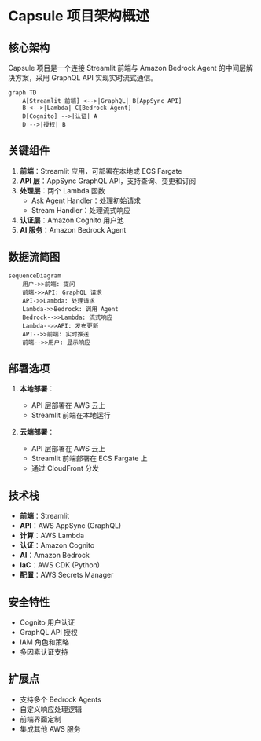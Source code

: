 # Capsule 项目架构概述

## 核心架构

Capsule 项目是一个连接 Streamlit 前端与 Amazon Bedrock Agent 的中间层解决方案，采用 GraphQL API 实现实时流式通信。

```mermaid
graph TD
    A[Streamlit 前端] <-->|GraphQL| B[AppSync API]
    B <-->|Lambda| C[Bedrock Agent]
    D[Cognito] -->|认证| A
    D -->|授权| B
```

## 关键组件

1. **前端**：Streamlit 应用，可部署在本地或 ECS Fargate
2. **API 层**：AppSync GraphQL API，支持查询、变更和订阅
3. **处理层**：两个 Lambda 函数
   - Ask Agent Handler：处理初始请求
   - Stream Handler：处理流式响应
4. **认证层**：Amazon Cognito 用户池
5. **AI 服务**：Amazon Bedrock Agent

## 数据流简图

```mermaid
sequenceDiagram
    用户->>前端: 提问
    前端->>API: GraphQL 请求
    API->>Lambda: 处理请求
    Lambda->>Bedrock: 调用 Agent
    Bedrock-->>Lambda: 流式响应
    Lambda-->>API: 发布更新
    API-->>前端: 实时推送
    前端-->>用户: 显示响应
```

## 部署选项

1. **本地部署**：

   - API 层部署在 AWS 云上
   - Streamlit 前端在本地运行

2. **云端部署**：
   - API 层部署在 AWS 云上
   - Streamlit 前端部署在 ECS Fargate 上
   - 通过 CloudFront 分发

## 技术栈

- **前端**：Streamlit
- **API**：AWS AppSync (GraphQL)
- **计算**：AWS Lambda
- **认证**：Amazon Cognito
- **AI**：Amazon Bedrock
- **IaC**：AWS CDK (Python)
- **配置**：AWS Secrets Manager

## 安全特性

- Cognito 用户认证
- GraphQL API 授权
- IAM 角色和策略
- 多因素认证支持

## 扩展点

- 支持多个 Bedrock Agents
- 自定义响应处理逻辑
- 前端界面定制
- 集成其他 AWS 服务
